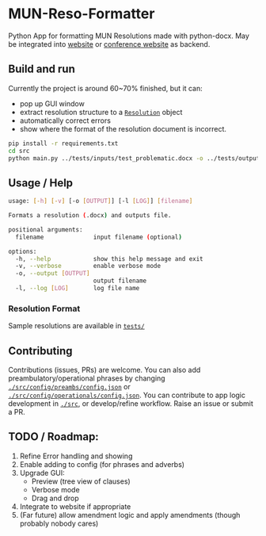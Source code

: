 # MUN-Reso-Formatter

Python App for formatting MUN Resolutions made with python-docx. May be integrated into [website](https://mun-chair.netlify.app) or [conference website](https://biphmun.netlify.app) as backend.

## Build and run

Currently the project is around 60~70% finished, but it can:
- pop up GUI window
- extract resolution structure to a [`Resolution`](./src/core/resolution.py) object
- automatically correct errors
- show where the format of the resolution document is incorrect.

```bash
pip install -r requirements.txt
cd src
python main.py ../tests/inputs/test_problematic.docx -o ../tests/outputs/test_problematic.docx -l ../tests/outputs/formatter.log
```

## Usage / Help

```bash
usage: [-h] [-v] [-o [OUTPUT]] [-l [LOG]] [filename]

Formats a resolution (.docx) and outputs file.

positional arguments:
  filename              input filename (optional)

options:
  -h, --help            show this help message and exit
  -v, --verbose         enable verbose mode
  -o, --output [OUTPUT]
                        output filename
  -l, --log [LOG]       log file name
```

### Resolution Format

Sample resolutions are available in [`tests/`](./tests/)

## Contributing

Contributions (issues, PRs) are welcome. You can also add preambulatory/operational phrases by changing [`./src/config/preambs/config.json`](./src/config/preambs/config.json) or [`./src/config/operationals/config.json`](./src/config/operationals/config.json). You can contribute to app logic development in [`./src`](./src), or develop/refine workflow. Raise an issue or submit a PR.

## TODO / Roadmap:

1. Refine Error handling and showing
2. Enable adding to config (for phrases and adverbs)
3. Upgrade GUI:
    - Preview (tree view of clauses)
    - Verbose mode
    - Drag and drop
4. Integrate to website if appropriate
5. (Far future) allow amendment logic and apply amendments (though probably nobody cares)

